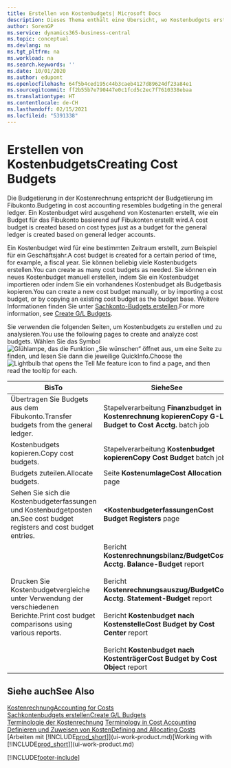 ```yaml
---
title: Erstellen von Kostenbudgets| Microsoft Docs
description: Dieses Thema enthält eine Übersicht, wo Kostenbudgets erstellt und analysiert werden.
author: SorenGP
ms.service: dynamics365-business-central
ms.topic: conceptual
ms.devlang: na
ms.tgt_pltfrm: na
ms.workload: na
ms.search.keywords: ''
ms.date: 10/01/2020
ms.author: edupont
ms.openlocfilehash: 64f5b4ced195c44b3caeb4127d89624df23a84e1
ms.sourcegitcommit: ff2b55b7e790447e0c1fcd5c2ec7f7610338ebaa
ms.translationtype: HT
ms.contentlocale: de-CH
ms.lasthandoff: 02/15/2021
ms.locfileid: "5391338"
---
```

# <a name="creating-cost-budgets"></a><span data-ttu-id="5ffa8-103">Erstellen von Kostenbudgets</span><span class="sxs-lookup"><span data-stu-id="5ffa8-103">Creating Cost Budgets</span></span>
<span data-ttu-id="5ffa8-104">Die Budgetierung in der Kostenrechnung entspricht der Budgetierung im Fibukonto.</span><span class="sxs-lookup"><span data-stu-id="5ffa8-104">Budgeting in cost accounting resembles budgeting in the general ledger.</span></span> <span data-ttu-id="5ffa8-105">Ein Kostenbudget wird ausgehend von Kostenarten erstellt, wie ein Budget für das Fibukonto basierend auf Fibukonten erstellt wird.</span><span class="sxs-lookup"><span data-stu-id="5ffa8-105">A cost budget is created based on cost types just as a budget for the general ledger is created based on general ledger accounts.</span></span>  

<span data-ttu-id="5ffa8-106">Ein Kostenbudget wird für eine bestimmten Zeitraum erstellt, zum Beispiel für ein Geschäftsjahr.</span><span class="sxs-lookup"><span data-stu-id="5ffa8-106">A cost budget is created for a certain period of time, for example, a fiscal year.</span></span> <span data-ttu-id="5ffa8-107">Sie können beliebig viele Kostenbudgets erstellen.</span><span class="sxs-lookup"><span data-stu-id="5ffa8-107">You can create as many cost budgets as needed.</span></span> <span data-ttu-id="5ffa8-108">Sie können ein neues Kostenbudget manuell erstellen, indem Sie ein Kostenbudget importieren oder indem Sie ein vorhandenes Kostenbudget als Budgetbasis kopieren.</span><span class="sxs-lookup"><span data-stu-id="5ffa8-108">You can create a new cost budget manually, or by importing a cost budget, or by copying an existing cost budget as the budget base.</span></span> <span data-ttu-id="5ffa8-109">Weitere Informationen finden Sie unter [Sachkonto-Budgets erstellen](finance-how-create-budgets.md).</span><span class="sxs-lookup"><span data-stu-id="5ffa8-109">For more information, see [Create G/L Budgets](finance-how-create-budgets.md).</span></span>

<span data-ttu-id="5ffa8-110">Sie verwenden die folgenden Seiten, um Kostenbudgets zu erstellen und zu analysieren.</span><span class="sxs-lookup"><span data-stu-id="5ffa8-110">You use the following pages to create and analyze cost budgets.</span></span> <span data-ttu-id="5ffa8-111">Wählen Sie das Symbol ![Glühlampe, das die Funktion „Sie wünschen“ öffnet](media/ui-search/search_small.png "Tell Me-Funktion") aus, um eine Seite zu finden, und lesen Sie dann die jeweilige QuickInfo.</span><span class="sxs-lookup"><span data-stu-id="5ffa8-111">Choose the ![Lightbulb that opens the Tell Me feature](media/ui-search/search_small.png "Tell me what you want to do") icon to find a page, and then read the tooltip for each.</span></span>

|<span data-ttu-id="5ffa8-112">Bis</span><span class="sxs-lookup"><span data-stu-id="5ffa8-112">To</span></span>|<span data-ttu-id="5ffa8-113">Siehe</span><span class="sxs-lookup"><span data-stu-id="5ffa8-113">See</span></span>|  
|--------|---------|  
|<span data-ttu-id="5ffa8-114">Übertragen Sie Budgets aus dem Fibukonto.</span><span class="sxs-lookup"><span data-stu-id="5ffa8-114">Transfer budgets from the general ledger.</span></span>|<span data-ttu-id="5ffa8-115">Stapelverarbeitung **Finanzbudget in Kostenrechnung kopieren**</span><span class="sxs-lookup"><span data-stu-id="5ffa8-115">**Copy G-L Budget to Cost Acctg.** batch job</span></span>|  
|<span data-ttu-id="5ffa8-116">Kostenbudgets kopieren.</span><span class="sxs-lookup"><span data-stu-id="5ffa8-116">Copy cost budgets.</span></span>|<span data-ttu-id="5ffa8-117">Stapelverarbeitung **Kostenbudget kopieren**</span><span class="sxs-lookup"><span data-stu-id="5ffa8-117">**Copy Cost Budget** batch job</span></span>|  
|<span data-ttu-id="5ffa8-118">Budgets zuteilen.</span><span class="sxs-lookup"><span data-stu-id="5ffa8-118">Allocate budgets.</span></span>|<span data-ttu-id="5ffa8-119">Seite **Kostenumlage**</span><span class="sxs-lookup"><span data-stu-id="5ffa8-119">**Cost Allocation** page</span></span>|  
|<span data-ttu-id="5ffa8-120">Sehen Sie sich die Kostenbudgeterfassungen und Kostenbudgetposten an.</span><span class="sxs-lookup"><span data-stu-id="5ffa8-120">See cost budget registers and cost budget entries.</span></span>|<span data-ttu-id="5ffa8-121">**<Kostenbudgeterfassungen**</span><span class="sxs-lookup"><span data-stu-id="5ffa8-121">**Cost Budget Registers** page</span></span>|  
|<span data-ttu-id="5ffa8-122">Drucken Sie Kostenbudgetvergleiche unter Verwendung der verschiedenen Berichte.</span><span class="sxs-lookup"><span data-stu-id="5ffa8-122">Print cost budget comparisons using various reports.</span></span>|<span data-ttu-id="5ffa8-123">Bericht **Kostenrechnungsbilanz/Budget**</span><span class="sxs-lookup"><span data-stu-id="5ffa8-123">**Cost Acctg. Balance-Budget** report</span></span><br /><br /> <span data-ttu-id="5ffa8-124">Bericht **Kostenrechnungsauszug/Budget**</span><span class="sxs-lookup"><span data-stu-id="5ffa8-124">**Cost Acctg. Statement-Budget** report</span></span><br /><br /> <span data-ttu-id="5ffa8-125">Bericht **Kostenbudget nach Kostenstelle**</span><span class="sxs-lookup"><span data-stu-id="5ffa8-125">**Cost Budget by Cost Center** report</span></span><br /><br /> <span data-ttu-id="5ffa8-126">Bericht **Kostenbudget nach Kostenträger**</span><span class="sxs-lookup"><span data-stu-id="5ffa8-126">**Cost Budget by Cost Object** report</span></span>|  

## <a name="see-also"></a><span data-ttu-id="5ffa8-127">Siehe auch</span><span class="sxs-lookup"><span data-stu-id="5ffa8-127">See Also</span></span>  
[<span data-ttu-id="5ffa8-128">Kostenrechnung</span><span class="sxs-lookup"><span data-stu-id="5ffa8-128">Accounting for Costs</span></span>](finance-manage-cost-accounting.md)  
[<span data-ttu-id="5ffa8-129">Sachkontenbudgets erstellen</span><span class="sxs-lookup"><span data-stu-id="5ffa8-129">Create G/L Budgets</span></span>](finance-how-create-budgets.md)  
<span data-ttu-id="5ffa8-130">[Terminologie der Kostenrechnung](finance-terminology-in-cost-accounting.md) </span><span class="sxs-lookup"><span data-stu-id="5ffa8-130">[Terminology in Cost Accounting](finance-terminology-in-cost-accounting.md) </span></span>  
[<span data-ttu-id="5ffa8-131">Definieren und Zuweisen von Kosten</span><span class="sxs-lookup"><span data-stu-id="5ffa8-131">Defining and Allocating Costs</span></span>](finance-define-and-allocate-costs.md)  
<span data-ttu-id="5ffa8-132">[Arbeiten mit [!INCLUDE[prod_short](includes/prod_short.md)]](ui-work-product.md)</span><span class="sxs-lookup"><span data-stu-id="5ffa8-132">[Working with [!INCLUDE[prod_short](includes/prod_short.md)]](ui-work-product.md)</span></span>


[!INCLUDE[footer-include](includes/footer-banner.md)]